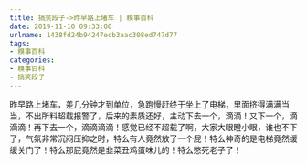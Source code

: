 ```yaml
---
title: 搞笑段子->昨早路上堵车 | 糗事百科
date: 2019-11-10 09:33:00
urlname: 1438fd24b94247ecb3aac308ed747d77
tags: 
- 糗事百科
categories:
- 糗事百科
- 搞笑段子
---
```

昨早路上堵车，差几分钟才到单位，急跑慢赶终于坐上了电梯，里面挤得满满当当，不出所料超载报警了，后来的素质还好，主动下去一个，滴滴！又下一个，滴滴滴！再下去一个，滴滴滴滴！感觉已经不超载了啊，大家大眼瞪小眼，谁也不下了，气氛非常沉闷压抑之时，特么有人竟然放了一个屁！特么神奇的是电梯竟然缓缓关门了！特么那屁竟然是韭菜丑鸡蛋味儿的！特么憋死老子了！



